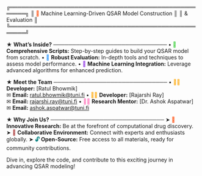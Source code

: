 ╔══════════════════════════════════════════════════════╗
║  <span style="color:#FF4500; font-weight:bold;">🚀</span> Machine Learning-Driven QSAR Model Construction  ║
║                   & Evaluation                       ║
╚══════════════════════════════════════════════════════╝

★ **What’s Inside?**
   ──────────────────────────────
   • <span style="color:#32CD32; font-weight:bold;">📜</span> **Comprehensive Scripts:** Step-by-step guides to build your QSAR model from scratch.
   • <span style="color:#1E90FF; font-weight:bold;">🧪</span> **Robust Evaluation:** In-depth tools and techniques to assess model performance.
   • <span style="color:#8A2BE2; font-weight:bold;">🤖</span> **Machine Learning Integration:** Leverage advanced algorithms for enhanced prediction.

★ **Meet the Team**
   ──────────────────────────────
   • <span style="color:#FFA500; font-weight:bold;">👨‍💻</span> **Developer:** [Ratul Bhowmik]  
     ✉ **Email:** ratul.bhowmik@tuni.fi
   • <span style="color:#FFA500; font-weight:bold;">👨‍💻</span> **Developer:** [Rajarshi Ray]  
     ✉ **Email:** rajarshi.ray@tuni.fi
   • <span style="color:#FF69B4; font-weight:bold;">👩‍🔬</span> **Research Mentor:** [Dr. Ashok Aspatwar]  
     ✉ **Email:** ashok.aspatwar@tuni.fi

★ **Why Join Us?**
   ──────────────────────────────
   ➤ <span style="color:#FF4500; font-weight:bold;">🚀</span> **Innovative Research:** Be at the forefront of computational drug discovery.
   ➤ <span style="color:#A52A2A; font-weight:bold;">🤝</span> **Collaborative Environment:** Connect with experts and enthusiasts globally.
   ➤ <span style="color:#008080; font-weight:bold;">🔓</span> **Open-Source:** Free access to all materials, ready for community contributions.

Dive in, explore the code, and contribute to this exciting journey in advancing QSAR modeling!
